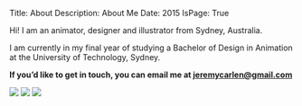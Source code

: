 Title: About
Description: About Me
Date: 2015
IsPage: True

Hi! I am an animator, designer and illustrator from Sydney, Australia.

I am currently in my final year of studying a Bachelor of Design in Animation at the University of Technology, Sydney.

**If you’d like to get in touch, you can email me at <jeremycarlen@gmail.com>**

<a href="https://www.youtube.com/channel/UCLHSwswqOROKVaNPy-nzY7g"><img src="theme/buttons/yt.png"/></a>
<a href="http://vimeo.com/jeremycarlen "><img src="theme/buttons/vimeo.png"/></a>
<a href="http://instagram.com/jeremycarlen/"><img src="theme/buttons/insta.png"/></a>
